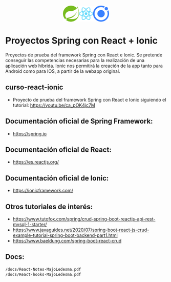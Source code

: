 <p align="center"><img src="/images/spring-logo.png" height="50"/><img src="/images/react-logo.svg" height="50"/><img src="/images/ionic-logo.svg" height="50"/></p>

# Proyectos Spring con React + Ionic
Proyectos de prueba del framework Spring con React e Ionic.
Se pretende conseguir las competencias necesarias para la realización de una aplicación web híbrida.
Ionic nos permitirá la creación de la app tanto para Android como para IOS, a partir de la webapp original.


## curso-react-ionic

* Proyecto de prueba del framework Spring con React e Ionic
siguiendo el tutorial: https://youtu.be/ca_pOK4jc7M



## Documentación oficial de Spring Framework:
* https://spring.io

## Documentación oficial de React:
* https://es.reactjs.org/

## Documentación oficial de Ionic:
* https://ionicframework.com/

## Otros tutoriales de interés:

* https://www.tutofox.com/spring/crud-spring-boot-reactjs-api-rest-mysql-1-starter/
* https://www.javaguides.net/2020/07/spring-boot-react-js-crud-example-tutorial-spring-boot-backend-part1.html
* https://www.baeldung.com/spring-boot-react-crud

## Docs:

~~~
/docs/React-Notes-MajoLedesma.pdf
/docs/React-hooks-MajoLedesma.pdf
~~~